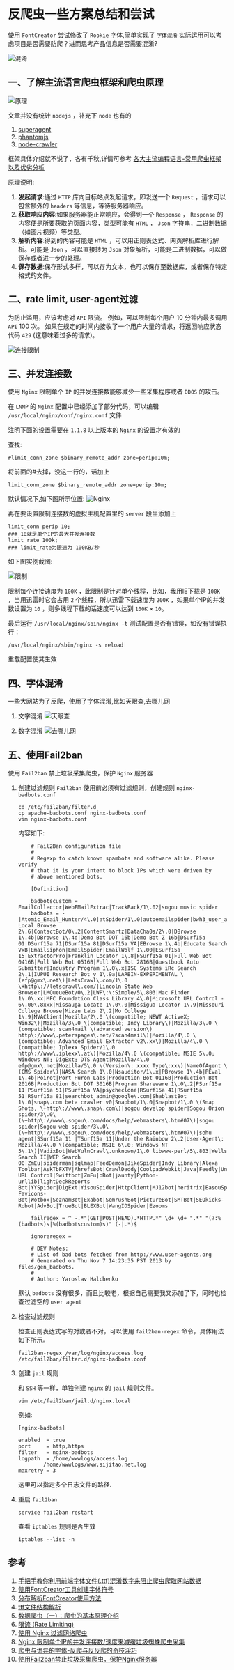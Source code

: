 # 反爬虫一些方案总结和尝试
使用 `FontCreator` 尝试修改了 `Rookie` 字体,简单实现了 `字体混淆` 
实际运用可以考虑项目是否需要防爬？进而思考产品信息是否需要混淆?

![混淆](/Images/Shell/反爬虫一些方案总结和尝试/hunxiao.png)

## 一、了解主流语言爬虫框架和爬虫原理

![原理](/Images/Shell/反爬虫一些方案总结和尝试/yuanli.jpg)

文章并没有统计 `nodejs` ，补充下 `node` 也有的

1. [superagent](https://github.com/visionmedia/superagent)
1. [phantomjs](http://phantomjs.org/)
1. [node-crawler](https://github.com/bda-research/node-crawler)

框架具体介绍就不说了，各有千秋,详情可参考
[各大主流编程语言-常用爬虫框架以及优劣分析](https://blog.csdn.net/gongbing798930123/article/details/79028549)

原理说明:
1. **发起请求**:通过 `HTTP` 库向目标站点发起请求，即发送一个 `Request` ，请求可以包含额外的 `headers` 等信息，等待服务器响应。
1. **获取响应内容**:如果服务器能正常响应，会得到一个 `Response` ，  `Response` 的内容便是所要获取的页面内容，类型可能有 `HTML` ， `Json` 字符串，二进制数据（如图片视频）等类型。
1. **解析内容**:得到的内容可能是 `HTML` ，可以用正则表达式、网页解析库进行解析。可能是 `Json` ，可以直接转为 `Json` 对象解析，可能是二进制数据，可以做保存或者进一步的处理。
1. **保存数据**:保存形式多样，可以存为文本，也可以保存至数据库，或者保存特定格式的文件。

## 二、rate limit, user-agent过滤

为防止滥用，应该考虑对 `API` 限流。 例如，可以限制每个用户 10 分钟内最多调用 `API` 100 次。 如果在规定的时间内接收了一个用户大量的请求，将返回响应状态代码 `429` (这意味着过多的请求)。

![连接限制](/Images/Shell/反爬虫一些方案总结和尝试/rateLimit.png '连接限制')

## 三、并发连接数

使用 `Nginx` 限制单个 `IP` 的并发连接数能够减少一些采集程序或者 `DDOS` 的攻击。

在 `LNMP` 的 `Nginx` 配置中已经添加了部分代码，可以编辑 `/usr/local/nginx/conf/nginx.conf` 文件

注明下面的设置需要在 `1.1.8` 以上版本的 `Nginx` 的设置才有效的

查找: 

```shell
#limit_conn_zone $binary_remote_addr zone=perip:10m;
```

将前面的#去掉，没这一行的，话加上

```shell
limit_conn_zone $binary_remote_addr zone=perip:10m;
```

默认情况下,如下图所示位置:
![Nginx](/Images/Shell/反爬虫一些方案总结和尝试/nginx.png 'Nginx')

再在要设置限制连接数的虚拟主机配置里的 `server` 段里添加上

```shell
limit_conn perip 10;
### 10就是单个IP的最大并发连接数
limit_rate 100k;
### limit_rate为限速为 100KB/秒
```

如下图实例截图:

![限制](/Images/Shell/反爬虫一些方案总结和尝试/ipLimit.png '限制')

限制每个连接速度为 `100K` ，此限制是针对单个线程，比如，我用IE下载是 `100K` ，当用迅雷时它会占用 `2` 个线程，所以迅雷下载速度为 `200K` ，如果单个IP的并发数设置为 `10` ，则多线程下载的话速度可以达到 `100K` × `10`。

最后运行 `/usr/local/nginx/sbin/nginx -t` 测试配置是否有错误，如没有错误执行：

```shell
/usr/local/nginx/sbin/nginx -s reload
```

重载配置使其生效

## 四、字体混淆

一些大网站为了反爬，使用了字体混淆,比如天眼查,去哪儿网

1. 文字混淆
![天眼查](/Images/Shell/反爬虫一些方案总结和尝试/tianYanCha.png '天眼查')

1. 数字混淆
![去哪儿网](/Images/Shell/反爬虫一些方案总结和尝试/qunaer.jpg '去哪儿网')

## 五、使用Fail2ban
使用 `Fail2ban` 禁止垃圾采集爬虫，保护 `Nginx` 服务器

1. 创建过滤规则
    `Fail2ban` 使用前必须有过滤规则，创建规则 `nginx-badbots.conf`

    ```shell
    cd /etc/fail2ban/filter.d
    cp apache-badbots.conf nginx-badbots.conf
    vim nginx-badbots.conf
    ```

    内容如下:

    ```shell
        # Fail2Ban configuration file
        #
        # Regexp to catch known spambots and software alike. Please verify
        # that it is your intent to block IPs which were driven by
        # above mentioned bots.

        [Definition]

        badbotscustom = EmailCollector|WebEMailExtrac|TrackBack/1\.02|sogou music spider
        badbots = -|Atomic_Email_Hunter/4\.0|atSpider/1\.0|autoemailspider|bwh3_user_agent|China Local Browse 2\.6|ContactBot/0\.2|ContentSmartz|DataCha0s/2\.0|DBrowse 1\.4b|DBrowse 1\.4d|Demo Bot DOT 16b|Demo Bot Z 16b|DSurf15a 01|DSurf15a 71|DSurf15a 81|DSurf15a VA|EBrowse 1\.4b|Educate Search VxB|EmailSiphon|EmailSpider|EmailWolf 1\.00|ESurf15a 15|ExtractorPro|Franklin Locator 1\.8|FSurf15a 01|Full Web Bot 0416B|Full Web Bot 0516B|Full Web Bot 2816B|Guestbook Auto Submitter|Industry Program 1\.0\.x|ISC Systems iRc Search 2\.1|IUPUI Research Bot v 1\.9a|LARBIN-EXPERIMENTAL \(efp@gmx\.net\)|LetsCrawl\.com/1\.0 \+http\://letscrawl\.com/|Lincoln State Web Browser|LMQueueBot/0\.2|LWP\:\:Simple/5\.803|Mac Finder 1\.0\.xx|MFC Foundation Class Library 4\.0|Microsoft URL Control - 6\.00\.8xxx|Missauga Locate 1\.0\.0|Missigua Locator 1\.9|Missouri College Browse|Mizzu Labs 2\.2|Mo College 1\.9|MVAClient|Mozilla/2\.0 \(compatible; NEWT ActiveX; Win32\)|Mozilla/3\.0 \(compatible; Indy Library\)|Mozilla/3\.0 \(compatible; scan4mail \(advanced version\) http\://www\.peterspages\.net/?scan4mail\)|Mozilla/4\.0 \(compatible; Advanced Email Extractor v2\.xx\)|Mozilla/4\.0 \(compatible; Iplexx Spider/1\.0 http\://www\.iplexx\.at\)|Mozilla/4\.0 \(compatible; MSIE 5\.0; Windows NT; DigExt; DTS Agent|Mozilla/4\.0 efp@gmx\.net|Mozilla/5\.0 \(Version\: xxxx Type\:xx\)|NameOfAgent \(CMS Spider\)|NASA Search 1\.0|Nsauditor/1\.x|PBrowse 1\.4b|PEval 1\.4b|Poirot|Port Huron Labs|Production Bot 0116B|Production Bot 2016B|Production Bot DOT 3016B|Program Shareware 1\.0\.2|PSurf15a 11|PSurf15a 51|PSurf15a VA|psycheclone|RSurf15a 41|RSurf15a 51|RSurf15a 81|searchbot admin@google\.com|ShablastBot 1\.0|snap\.com beta crawler v0|Snapbot/1\.0|Snapbot/1\.0 \(Snap Shots, \+http\://www\.snap\.com\)|sogou develop spider|Sogou Orion spider/3\.0\(\+http\://www\.sogou\.com/docs/help/webmasters\.htm#07\)|sogou spider|Sogou web spider/3\.0\(\+http\://www\.sogou\.com/docs/help/webmasters\.htm#07\)|sohu agent|SSurf15a 11 |TSurf15a 11|Under the Rainbow 2\.2|User-Agent\: Mozilla/4\.0 \(compatible; MSIE 6\.0; Windows NT 5\.1\)|VadixBot|WebVulnCrawl\.unknown/1\.0 libwww-perl/5\.803|Wells Search II|WEP Search 00|ZmEu|spiderman|sqlmap|FeedDemon|JikeSpider|Indy Library|Alexa Toolbar|AskTbFXTV|AhrefsBot|CrawlDaddy|CoolpadWebkit|Java|Feedly|UniversalFeedParser|ApacheBench|Microsoft URL Control|Swiftbot|ZmEu|oBot|jaunty|Python-urllib|lightDeckReports Bot|YYSpider|DigExt|YisouSpider|HttpClient|MJ12bot|heritrix|EasouSpider|LinkpadBot|YandexBot|RU_Bot|200PleaseBot|DuckDuckGo-Favicons-Bot|Wotbox|SeznamBot|Exabot|SemrushBot|PictureBot|SMTBot|SEOkicks-Robot|AdvBot|TrueBot|BLEXBot|WangIDSpider|Ezooms

        failregex = ^ -.*"(GET|POST|HEAD).*HTTP.*" \d+ \d+ ".*" "(?:%(badbots)s|%(badbotscustom)s)" (-|.*)$

        ignoreregex =

        # DEV Notes:
        # List of bad bots fetched from http://www.user-agents.org
        # Generated on Thu Nov 7 14:23:35 PST 2013 by files/gen_badbots.
        #
        # Author: Yaroslav Halchenko
    ```

    默认 `badbots` 没有很多，而且比较老，根据自己需要我又添加了下，同时也检查过滤空的 `user agent`

1. 检查过滤规则

    检查正则表达式写的对或者不对，可以使用 `fail2ban-regex` 命令，具体用法如下所示。

    ```shell
    fail2ban-regex /var/log/nginx/access.log /etc/fail2ban/filter.d/nginx-badbots.conf
    ```

1. 创建 `jail` 规则

    和 `SSH` 等一样，单独创建 `nginx` 的 `jail` 规则文件。

    ```shell
    vim /etc/fail2ban/jail.d/nginx.local
    ```

    例如:

    ```shell
    [nginx-badbots]

    enabled  = true
    port     = http,https
    filter   = nginx-badbots
    logpath  = /home/wwwlogs/access.log
            /home/wwwlogs/www.sijitao.net.log
    maxretry = 3
    ```

    这里可以指定多个日志文件的路径.

1. 重启 `fail2ban`

    ```shell
    service fail2ban restart
    ```

    查看 `iptables` 规则是否生效

    ```shell
    iptables --list -n
    ```


## 参考
1. [手把手教你利用前端字体文件(.ttf)混淆数字来阻止爬虫爬取网站数据](https://blog.csdn.net/qq_37540004/article/details/78864713)
1. [使用FontCreator工具创建字体符号](https://blog.csdn.net/nj198624/article/details/8160460)
1. [分布解析FontCreator使用方法](http://jc.zhaozi.cn/FontCreator/20141025/8632.html)
1. [ttf文件结构解析](https://www.cnblogs.com/sjhrun2001/archive/2010/01/19/1651274.html)
1. [数据爬虫（一）：爬虫的基本原理介绍](https://blog.csdn.net/byweiker/article/details/79234854)
1. [限流 (Rate Limiting)](https://www.yiichina.com/doc/guide/2.0/rest-rate-limiting)
1. [使用 Nginx 过滤网络爬虫](https://blog.csdn.net/gt9000/article/details/79113348)
1. [Nginx 限制单个IP的并发连接数/速度来减缓垃圾蜘蛛爬虫采集](https://www.imydl.tech/lnmp/229.html)
1. [爬虫与诡异的字体-反爬与反反爬的奇技淫巧](https://zhuanlan.zhihu.com/p/28183190)
1. [使用Fail2ban禁止垃圾采集爬虫，保护Nginx服务器](https://www.imydl.tech/lnmp/149.html)
